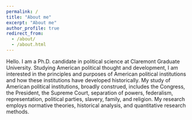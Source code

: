```yaml
---
permalink: /
title: "About me"
excerpt: "About me"
author_profile: true
redirect_from: 
  - /about/
  - /about.html
---
```


Hello. I am a Ph.D. candidate in political science at Claremont Graduate University. Studying American political thought and development, I am interested in the principles and purposes of American political institutions and how these institutions have developed historically. My study of American political institutions, broadly construed, includes the Congress, the President, the Supreme Court, separation of powers, federalism, representation, political parties, slavery, family, and religion. My research employs normative theories, historical analysis, and quantitative research methods.
